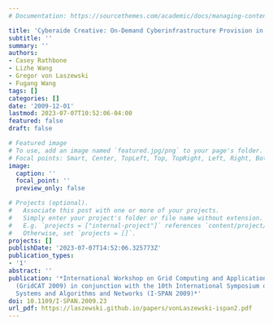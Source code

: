 ```yaml
---
# Documentation: https://sourcethemes.com/academic/docs/managing-content/

title: 'Cyberaide Creative: On-Demand Cyberinfrastructure Provision in Clouds'
subtitle: ''
summary: ''
authors:
- Casey Rathbone
- Lizhe Wang
- Gregor von Laszewski
- Fugang Wang
tags: []
categories: []
date: '2009-12-01'
lastmod: 2023-07-07T10:52:06-04:00
featured: false
draft: false

# Featured image
# To use, add an image named `featured.jpg/png` to your page's folder.
# Focal points: Smart, Center, TopLeft, Top, TopRight, Left, Right, BottomLeft, Bottom, BottomRight.
image:
  caption: ''
  focal_point: ''
  preview_only: false

# Projects (optional).
#   Associate this post with one or more of your projects.
#   Simply enter your project's folder or file name without extension.
#   E.g. `projects = ["internal-project"]` references `content/project/deep-learning/index.md`.
#   Otherwise, set `projects = []`.
projects: []
publishDate: '2023-07-07T14:52:06.325773Z'
publication_types:
- '1'
abstract: ''
publication: '*International Workshop on Grid Computing and Applications and and Technologies
  (GridCAT 2009) in conjunction with the 10th International Symposium on Pervasive
  Systems and Algorithms and Networks (I-SPAN 2009)*'
doi: 10.1109/I-SPAN.2009.23
url_pdf: https://laszewski.github.io/papers/vonLaszewski-ispan2.pdf
---
```

